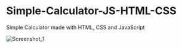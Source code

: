 # Simple-Calculator-JS-HTML-CSS


Simple Calculator made with HTML, CSS and JavaScript

![Screenshot_1](https://user-images.githubusercontent.com/54866605/87210164-e790a500-c314-11ea-81fa-b7f6529dd3ad.jpg)
